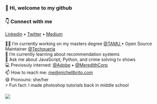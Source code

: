 ### 👋 Hi, welcome to my github

### 👇 Connect with me 
<a href="https://www.linkedin.com/in/michell-brito/" target="_blank">Linkedin</a> • <a href="https://twitter.com/michelldbrito" target="_blank">Twitter</a> • <a href="https://medium.com/@michellbrito" target="_blank">Medium</a>


👩‍💻 I’m currently working on my masters degree <a href="tamu.edu">@TAMU </a> • Open Source Maintainer <a href="https://github.com/techqueria">@Techqueria </a><br />
🧠 I’m currently learning about recommendation systems <br />
💬 Ask me about JavaScript, Python, and crime solving tv shows<br />
💻 Previosuly interned: <a href="https://twitter.com/Adobe" target="_blank">@Adobe</a> • <a href="https://twitter.com/MeredithCorp" target="_blank">@MeredithCorp</a><br />
📫 How to reach me: <a href="mailto:me@michellbrito.com" target="_blank">me@michellbrito.com</a><br />
😄 Pronouns: she/her<br />
⚡ Fun fact: I made photoshop tutorials back in middle school <br />

![](https://komarev.com/ghpvc/?username=michellbrito&label=PROFILE+VIEWS&style=flat-square&color=yellow)
